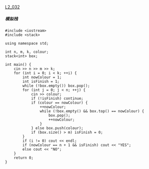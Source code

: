 [L2_032](https://pintia.cn/problem-sets/994805046380707840/problems/1111914599412858889)

##### 模拟栈

    #include <iostream>
    #include <stack>

    using namespace std;

    int n, m, k, colour;
    stack<int> box;

    int main() {
        cin >> n >> m >> k;
        for (int i = 0; i < k; ++i) {
            int nowColour = 1;
            int isFinish = 1;
            while (!box.empty()) box.pop();
            for (int j = 0; j < n; ++j) {
                cin >> colour;
                if (!isFinish) continue;
                if (colour == nowColour) {
                    ++nowColour;
                    while (!box.empty() && box.top() == nowColour) {
                        box.pop();
                        ++nowColour;
                    }
                } else box.push(colour);
                if (box.size() > m) isFinish = 0;
            }
            if (i != 0) cout << endl;
            if (nowColour == n + 1 && isFinish) cout << "YES";
            else cout << "NO";
        }
        return 0;
    }
